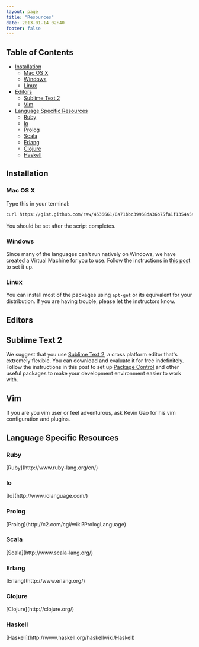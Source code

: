 ```yaml
---
layout: page
title: "Resources"
date: 2013-01-14 02:40
footer: false
---
```


## Table of Contents
* [Installation](#installation)
    * [Mac OS X](#mac-os-x)
    * [Windows](#windows)
    * [Linux](#linux)
* [Editors](#editors)
    * [Sublime Text 2](#sublime-text-2)
    * [Vim](#vim)
* [Language Specific Resources](#language-specific-resources)
    * [Ruby](#ruby)
    * [Io](#io)
    * [Prolog](#prolog)
    * [Scala](#scala)
    * [Erlang](#erlang)
    * [Clojure](#clojure)
    * [Haskell](#haskell)

<h2 id="installation">Installation</h2>

<h3 id="mac-os-x">Mac OS X</h3>

Type this in your terminal:

```bash
curl https://gist.github.com/raw/4536661/0a71bbc39968da36b75fa1f1354a5ad7357cf758/Duke-PL-Course-MacOSX-Install.sh | sh
```

You should be set after the script completes.

<h3 id="windows">Windows</h3>

Since many of the languages can't run natively on Windows, we have created a Virtual Machine for you to use. Follow the instructions in [this post]() to set it up.

<h3 id="linux">Linux</h3>

You can install most of the packages using `apt-get` or its equivalent for your distribution. If you are having trouble, please let the instructors know.

<h2 id="editors">Editors</h2>

<h2 id="sublime-text-2">Sublime Text 2</h2>

We suggest that you use [Sublime Text 2](http://www.sublimetext.com/), a cross platform editor that's extremely flexible. You can download and evaluate it for free indefinitely. Follow the instructions in this post to set up [Package Control](http://wbond.net/sublime_packages/package_control) and other useful packages to make your development environment easier to work with.

<h2 id="vim">Vim</h2>

If you are you vim user or feel adventurous, ask Kevin Gao for his vim configuration and plugins.

<h2 id="language-specific-resources">Language Specific Resources</h2>

<h3 id="ruby">Ruby</h3>
[Ruby](http://www.ruby-lang.org/en/)

<h3 id="io">Io</h3>
[Io](http://www.iolanguage.com/)

<h3 id="prolog">Prolog</h3>
[Prolog](http://c2.com/cgi/wiki?PrologLanguage)

<h3 id="scala">Scala</h3>
[Scala](http://www.scala-lang.org/)

<h3 id="erlang">Erlang</h3>
[Erlang](http://www.erlang.org/)

<h3 id="clojure">Clojure</h3>
[Clojure](http://clojure.org/)

<h3 id="haskell">Haskell</h3>
[Haskell](http://www.haskell.org/haskellwiki/Haskell)
